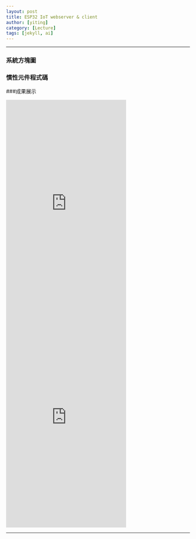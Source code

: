 ```yaml
---
layout: post
title: ESP32 IoT webserver & client
author: [yiting]
category: [Lecture]
tags: [jekyll, ai]
---
```

---
###  系統方塊圖


### 慣性元件程式碼




###成果展示
<iframe width="329" height="584" src="https://www.youtube.com/embed/MXfHoLkgoW4" title="20230511 211713" frameborder="0" allow="accelerometer; autoplay; clipboard-write; encrypted-media; gyroscope; picture-in-picture; web-share" allowfullscreen></iframe>
<iframe width="329" height="584" src="https://www.youtube.com/embed/DpYj8SMo1Fc" title="20230511 212420" frameborder="0" allow="accelerometer; autoplay; clipboard-write; encrypted-media; gyroscope; picture-in-picture; web-share" allowfullscreen></iframe>




---

